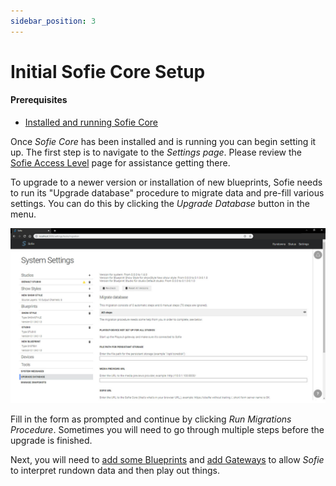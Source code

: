 ```yaml
---
sidebar_position: 3
---
```


# Initial Sofie Core Setup

#### Prerequisites

* [Installed and running Sofie Core](installing-sofie-server-core.md)

Once _Sofie Core_ has been installed and is running you can begin setting it up. The first step is to navigate to the _Settings page_. Please review the [Sofie Access Level](/docs/getting-started/sofie-navigation) page for assistance getting there.

To upgrade to a newer version or installation of new blueprints, Sofie needs to run its "Upgrade database" procedure to migrate data and pre-fill various settings. You can do this by clicking the _Upgrade Database_ button in the menu. 

![Update Database Section of the Settings Page](/img/docs/getting-started/settings-page-full-update-db.jpg)

Fill in the form as prompted and continue by clicking _Run Migrations Procedure_. Sometimes you will need to go through multiple steps before the upgrade is finished.

Next, you will need to [add some Blueprints](installing-blueprints.md) and [add Gateways](installing-a-gateway/README) to allow _Sofie_ to interpret rundown data and then play out things.

